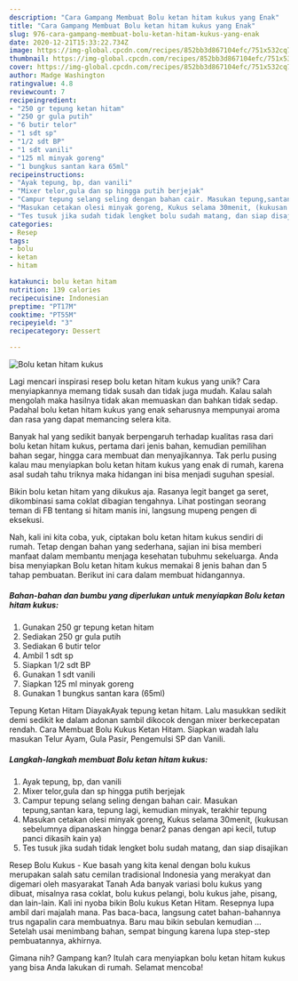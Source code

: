 ```yaml
---
description: "Cara Gampang Membuat Bolu ketan hitam kukus yang Enak"
title: "Cara Gampang Membuat Bolu ketan hitam kukus yang Enak"
slug: 976-cara-gampang-membuat-bolu-ketan-hitam-kukus-yang-enak
date: 2020-12-21T15:33:22.734Z
image: https://img-global.cpcdn.com/recipes/852bb3d867104efc/751x532cq70/bolu-ketan-hitam-kukus-foto-resep-utama.jpg
thumbnail: https://img-global.cpcdn.com/recipes/852bb3d867104efc/751x532cq70/bolu-ketan-hitam-kukus-foto-resep-utama.jpg
cover: https://img-global.cpcdn.com/recipes/852bb3d867104efc/751x532cq70/bolu-ketan-hitam-kukus-foto-resep-utama.jpg
author: Madge Washington
ratingvalue: 4.8
reviewcount: 7
recipeingredient:
- "250 gr tepung ketan hitam"
- "250 gr gula putih"
- "6 butir telor"
- "1 sdt sp"
- "1/2 sdt BP"
- "1 sdt vanili"
- "125 ml minyak goreng"
- "1 bungkus santan kara 65ml"
recipeinstructions:
- "Ayak tepung, bp, dan vanili"
- "Mixer telor,gula dan sp hingga putih berjejak"
- "Campur tepung selang seling dengan bahan cair. Masukan tepung,santan kara, tepung lagi, kemudian minyak, terakhir tepung"
- "Masukan cetakan olesi minyak goreng, Kukus selama 30menit, (kukusan sebelumnya dipanaskan hingga benar2 panas dengan api kecil, tutup panci dikasih kain ya)"
- "Tes tusuk jika sudah tidak lengket bolu sudah matang, dan siap disajikan"
categories:
- Resep
tags:
- bolu
- ketan
- hitam

katakunci: bolu ketan hitam 
nutrition: 139 calories
recipecuisine: Indonesian
preptime: "PT17M"
cooktime: "PT55M"
recipeyield: "3"
recipecategory: Dessert

---
```



![Bolu ketan hitam kukus](https://img-global.cpcdn.com/recipes/852bb3d867104efc/751x532cq70/bolu-ketan-hitam-kukus-foto-resep-utama.jpg)

Lagi mencari inspirasi resep bolu ketan hitam kukus yang unik? Cara menyiapkannya memang tidak susah dan tidak juga mudah. Kalau salah mengolah maka hasilnya tidak akan memuaskan dan bahkan tidak sedap. Padahal bolu ketan hitam kukus yang enak seharusnya mempunyai aroma dan rasa yang dapat memancing selera kita.

Banyak hal yang sedikit banyak berpengaruh terhadap kualitas rasa dari bolu ketan hitam kukus, pertama dari jenis bahan, kemudian pemilihan bahan segar, hingga cara membuat dan menyajikannya. Tak perlu pusing kalau mau menyiapkan bolu ketan hitam kukus yang enak di rumah, karena asal sudah tahu triknya maka hidangan ini bisa menjadi suguhan spesial.

Bikin bolu ketan hitam yang dikukus aja. Rasanya legit banget ga seret, dikombinasi sama coklat dibagian tengahnya. Lihat postingan seorang teman di FB tentang si hitam manis ini, langsung mupeng pengen di eksekusi.


Nah, kali ini kita coba, yuk, ciptakan bolu ketan hitam kukus sendiri di rumah. Tetap dengan bahan yang sederhana, sajian ini bisa memberi manfaat dalam membantu menjaga kesehatan tubuhmu sekeluarga. Anda bisa menyiapkan Bolu ketan hitam kukus memakai 8 jenis bahan dan 5 tahap pembuatan. Berikut ini cara dalam membuat hidangannya.

<!--inarticleads1-->

##### Bahan-bahan dan bumbu yang diperlukan untuk menyiapkan Bolu ketan hitam kukus:

1. Gunakan 250 gr tepung ketan hitam
1. Sediakan 250 gr gula putih
1. Sediakan 6 butir telor
1. Ambil 1 sdt sp
1. Siapkan 1/2 sdt BP
1. Gunakan 1 sdt vanili
1. Siapkan 125 ml minyak goreng
1. Gunakan 1 bungkus santan kara (65ml)


Tepung Ketan Hitam DiayakAyak tepung ketan hitam. Lalu masukkan sedikit demi sedikit ke dalam adonan sambil dikocok dengan mixer berkecepatan rendah. Cara Membuat Bolu Kukus Ketan Hitam. Siapkan wadah lalu masukan Telur Ayam, Gula Pasir, Pengemulsi SP dan Vanili. 

<!--inarticleads2-->

##### Langkah-langkah membuat Bolu ketan hitam kukus:

1. Ayak tepung, bp, dan vanili
1. Mixer telor,gula dan sp hingga putih berjejak
1. Campur tepung selang seling dengan bahan cair. Masukan tepung,santan kara, tepung lagi, kemudian minyak, terakhir tepung
1. Masukan cetakan olesi minyak goreng, Kukus selama 30menit, (kukusan sebelumnya dipanaskan hingga benar2 panas dengan api kecil, tutup panci dikasih kain ya)
1. Tes tusuk jika sudah tidak lengket bolu sudah matang, dan siap disajikan


Resep Bolu Kukus - Kue basah yang kita kenal dengan bolu kukus merupakan salah satu cemilan tradisional Indonesia yang merakyat dan digemari oleh masyarakat Tanah Ada banyak variasi bolu kukus yang dibuat, misalnya rasa coklat, bolu kukus pelangi, bolu kukus jahe, pisang, dan lain-lain. Kali ini nyoba bikin Bolu kukus Ketan Hitam. Resepnya lupa ambil dari majalah mana. Pas baca-baca, langsung catet bahan-bahannya trus ngapalin cara membuatnya. Baru mau bikin sebulan kemudian … Setelah usai menimbang bahan, sempat bingung karena lupa step-step pembuatannya, akhirnya. 

Gimana nih? Gampang kan? Itulah cara menyiapkan bolu ketan hitam kukus yang bisa Anda lakukan di rumah. Selamat mencoba!
